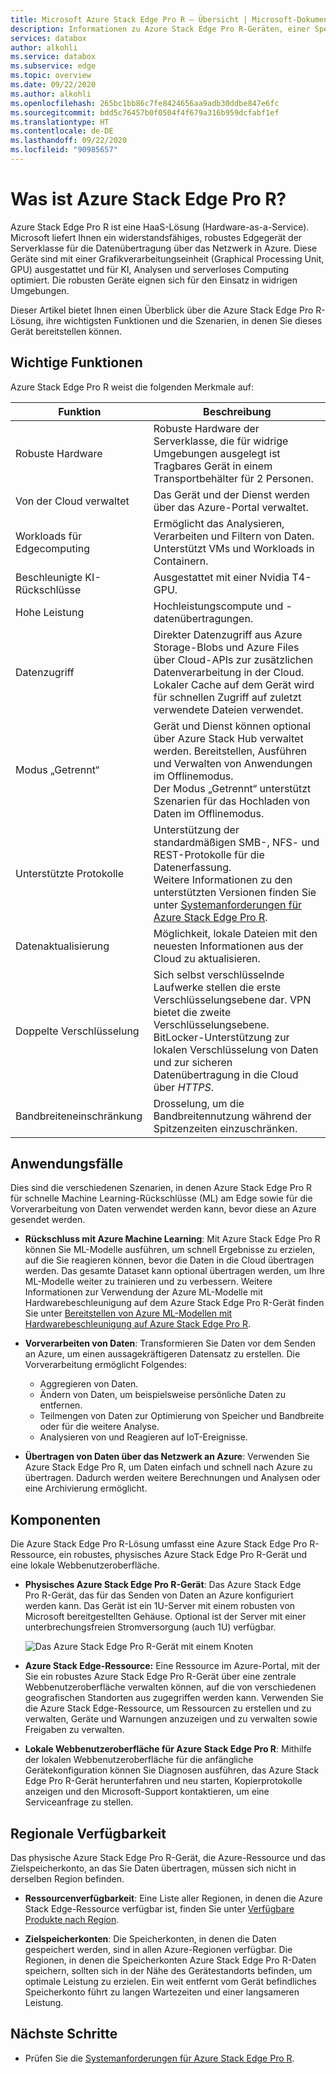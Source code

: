 ```yaml
---
title: Microsoft Azure Stack Edge Pro R – Übersicht | Microsoft-Dokumentation
description: Informationen zu Azure Stack Edge Pro R-Geräten, einer Speicherlösung für militärische Anwendungen, die ein physisches Gerät für die netzwerkbasierte Übertragung in Azure verwendet.
services: databox
author: alkohli
ms.service: databox
ms.subservice: edge
ms.topic: overview
ms.date: 09/22/2020
ms.author: alkohli
ms.openlocfilehash: 265bc1bb86c7fe8424656aa9adb30ddbe847e6fc
ms.sourcegitcommit: bdd5c76457b0f0504f4f679a316b959dcfabf1ef
ms.translationtype: HT
ms.contentlocale: de-DE
ms.lasthandoff: 09/22/2020
ms.locfileid: "90985657"
---
```

# <a name="what-is-the-azure-stack-edge-pro-r"></a>Was ist Azure Stack Edge Pro R?

Azure Stack Edge Pro R ist eine HaaS-Lösung (Hardware-as-a-Service). Microsoft liefert Ihnen ein widerstandsfähiges, robustes Edgegerät der Serverklasse für die Datenübertragung über das Netzwerk in Azure. Diese Geräte sind mit einer Grafikverarbeitungseinheit (Graphical Processing Unit, GPU) ausgestattet und für KI, Analysen und serverloses Computing optimiert. Die robusten Geräte eignen sich für den Einsatz in widrigen Umgebungen.

Dieser Artikel bietet Ihnen einen Überblick über die Azure Stack Edge Pro R-Lösung, ihre wichtigsten Funktionen und die Szenarien, in denen Sie dieses Gerät bereitstellen können.


## <a name="key-capabilities"></a>Wichtige Funktionen

Azure Stack Edge Pro R weist die folgenden Merkmale auf:

|Funktion |Beschreibung  |
|---------|---------|
|Robuste Hardware| Robuste Hardware der Serverklasse, die für widrige Umgebungen ausgelegt ist Tragbares Gerät in einem Transportbehälter für 2 Personen. |
|Von der Cloud verwaltet     |Das Gerät und der Dienst werden über das Azure-Portal verwaltet.|
|Workloads für Edgecomputing   |Ermöglicht das Analysieren, Verarbeiten und Filtern von Daten. Unterstützt VMs und Workloads in Containern.|
|Beschleunigte KI-Rückschlüsse| Ausgestattet mit einer Nvidia T4-GPU.|
|Hohe Leistung | Hochleistungscompute und -datenübertragungen.|
|Datenzugriff     | Direkter Datenzugriff aus Azure Storage-Blobs und Azure Files über Cloud-APIs zur zusätzlichen Datenverarbeitung in der Cloud. Lokaler Cache auf dem Gerät wird für schnellen Zugriff auf zuletzt verwendete Dateien verwendet.|
|Modus „Getrennt“| Gerät und Dienst können optional über Azure Stack Hub verwaltet werden. Bereitstellen, Ausführen und Verwalten von Anwendungen im Offlinemodus. <br> Der Modus „Getrennt“ unterstützt Szenarien für das Hochladen von Daten im Offlinemodus.|
|Unterstützte Protokolle     |Unterstützung der standardmäßigen SMB-, NFS- und REST-Protokolle für die Datenerfassung. <br> Weitere Informationen zu den unterstützten Versionen finden Sie unter [Systemanforderungen für Azure Stack Edge Pro R](azure-stack-edge-gpu-system-requirements.md).|
|Datenaktualisierung     | Möglichkeit, lokale Dateien mit den neuesten Informationen aus der Cloud zu aktualisieren.|
|Doppelte Verschlüsselung    | Sich selbst verschlüsselnde Laufwerke stellen die erste Verschlüsselungsebene dar. VPN bietet die zweite Verschlüsselungsebene. BitLocker-Unterstützung zur lokalen Verschlüsselung von Daten und zur sicheren Datenübertragung in die Cloud über *HTTPS*.|
|Bandbreiteneinschränkung| Drosselung, um die Bandbreitennutzung während der Spitzenzeiten einzuschränken.|

<!--|Scale out file server| Available as 1-node and 4-node cluster configurations|-->

## <a name="use-cases"></a>Anwendungsfälle

Dies sind die verschiedenen Szenarien, in denen Azure Stack Edge Pro R für schnelle Machine Learning-Rückschlüsse (ML) am Edge sowie für die Vorverarbeitung von Daten verwendet werden kann, bevor diese an Azure gesendet werden.

- **Rückschluss mit Azure Machine Learning**: Mit Azure Stack Edge Pro R können Sie ML-Modelle ausführen, um schnell Ergebnisse zu erzielen, auf die Sie reagieren können, bevor die Daten in die Cloud übertragen werden. Das gesamte Dataset kann optional übertragen werden, um Ihre ML-Modelle weiter zu trainieren und zu verbessern. Weitere Informationen zur Verwendung der Azure ML-Modelle mit Hardwarebeschleunigung auf dem Azure Stack Edge Pro R-Gerät finden Sie unter [Bereitstellen von Azure ML-Modellen mit Hardwarebeschleunigung auf Azure Stack Edge Pro R](https://docs.microsoft.com/azure/machine-learning/service/how-to-deploy-fpga-web-service#deploy-to-a-local-edge-server).

- **Vorverarbeiten von Daten**: Transformieren Sie Daten vor dem Senden an Azure, um einen aussagekräftigeren Datensatz zu erstellen. Die Vorverarbeitung ermöglicht Folgendes:

    - Aggregieren von Daten.
    - Ändern von Daten, um beispielsweise persönliche Daten zu entfernen.
    - Teilmengen von Daten zur Optimierung von Speicher und Bandbreite oder für die weitere Analyse.
    - Analysieren von und Reagieren auf IoT-Ereignisse.

- **Übertragen von Daten über das Netzwerk an Azure**: Verwenden Sie Azure Stack Edge Pro R, um Daten einfach und schnell nach Azure zu übertragen. Dadurch werden weitere Berechnungen und Analysen oder eine Archivierung ermöglicht.

## <a name="components"></a>Komponenten

Die Azure Stack Edge Pro R-Lösung umfasst eine Azure Stack Edge Pro R-Ressource, ein robustes, physisches Azure Stack Edge Pro R-Gerät und eine lokale Webbenutzeroberfläche.

- **Physisches Azure Stack Edge Pro R-Gerät**: Das Azure Stack Edge Pro R-Gerät, das für das Senden von Daten an Azure konfiguriert werden kann. Das Gerät ist ein 1U-Server mit einem robusten von Microsoft bereitgestellten Gehäuse. Optional ist der Server mit einer unterbrechungsfreien Stromversorgung (auch 1U) verfügbar.

    ![Das Azure Stack Edge Pro R-Gerät mit einem Knoten](media/azure-stack-edge-j-series-overview/device-image-1.png)

- **Azure Stack Edge-Ressource:** Eine Ressource im Azure-Portal, mit der Sie ein robustes Azure Stack Edge Pro R-Gerät über eine zentrale Webbenutzeroberfläche verwalten können, auf die von verschiedenen geografischen Standorten aus zugegriffen werden kann. Verwenden Sie die Azure Stack Edge-Ressource, um Ressourcen zu erstellen und zu verwalten, Geräte und Warnungen anzuzeigen und zu verwalten sowie Freigaben zu verwalten.  

- **Lokale Webbenutzeroberfläche für Azure Stack Edge Pro R**: Mithilfe der lokalen Webbenutzeroberfläche für die anfängliche Gerätekonfiguration können Sie Diagnosen ausführen, das Azure Stack Edge Pro R-Gerät herunterfahren und neu starten, Kopierprotokolle anzeigen und den Microsoft-Support kontaktieren, um eine Serviceanfrage zu stellen.


## <a name="region-availability"></a>Regionale Verfügbarkeit

Das physische Azure Stack Edge Pro R-Gerät, die Azure-Ressource und das Zielspeicherkonto, an das Sie Daten übertragen, müssen sich nicht in derselben Region befinden.

- **Ressourcenverfügbarkeit**: Eine Liste aller Regionen, in denen die Azure Stack Edge-Ressource verfügbar ist, finden Sie unter [Verfügbare Produkte nach Region](https://azure.microsoft.com/global-infrastructure/services/?products=databox&regions=all). 

- **Zielspeicherkonten**: Die Speicherkonten, in denen die Daten gespeichert werden, sind in allen Azure-Regionen verfügbar. Die Regionen, in denen die Speicherkonten Azure Stack Edge Pro R-Daten speichern, sollten sich in der Nähe des Gerätestandorts befinden, um optimale Leistung zu erzielen. Ein weit entfernt vom Gerät befindliches Speicherkonto führt zu langen Wartezeiten und einer langsameren Leistung.

## <a name="next-steps"></a>Nächste Schritte

- Prüfen Sie die [Systemanforderungen für Azure Stack Edge Pro R](azure-stack-edge-gpu-system-requirements.md).
<!--- Understand the [Azure Stack Edge Pro R limits](azure-stack-edge-limits.md).-->

